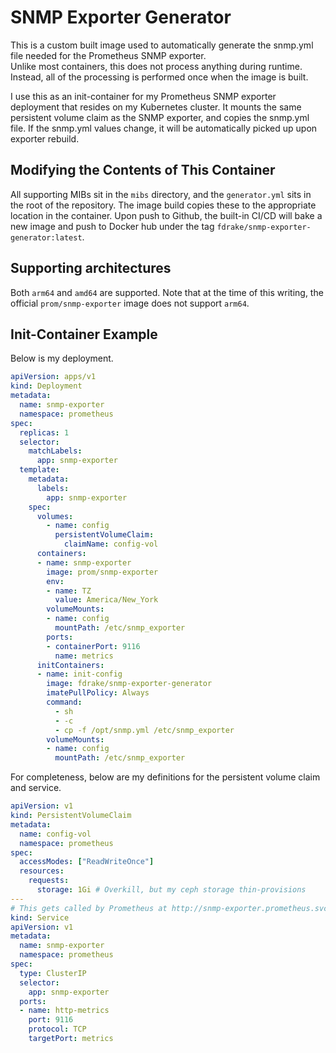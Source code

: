 # SNMP Exporter Generator

This is a custom built image used to automatically generate the snmp.yml file needed for the Prometheus SNMP exporter.  
Unlike most containers, this does not process anything during runtime.  Instead, all of the processing is performed once
when the image is built.

I use this as an init-container for my Prometheus SNMP exporter deployment that resides on my Kubernetes cluster.  It mounts
the same persistent volume claim as the SNMP exporter, and copies the snmp.yml file.  If the snmp.yml values change, it will
be automatically picked up upon exporter rebuild.

## Modifying the Contents of This Container

All supporting MIBs sit in the `mibs` directory, and the `generator.yml` sits in the root of the repository.  The image build
copies these to the appropriate location in the container.  Upon push to Github, the built-in CI/CD will bake a new image and
push to Docker hub under the tag `fdrake/snmp-exporter-generator:latest`.

## Supporting architectures

Both `arm64` and `amd64` are supported.  Note that at the time of this writing, the official `prom/snmp-exporter` image does
not support `arm64`.

## Init-Container Example

Below is my deployment.

```yaml
apiVersion: apps/v1
kind: Deployment
metadata:
  name: snmp-exporter
  namespace: prometheus
spec:
  replicas: 1
  selector:
    matchLabels:
      app: snmp-exporter
  template:
    metadata:
      labels:
        app: snmp-exporter
    spec:
      volumes:
        - name: config
          persistentVolumeClaim:
            claimName: config-vol
      containers:
      - name: snmp-exporter
        image: prom/snmp-exporter
        env:
        - name: TZ
          value: America/New_York
        volumeMounts:
        - name: config
          mountPath: /etc/snmp_exporter
        ports:
        - containerPort: 9116
          name: metrics
      initContainers:
      - name: init-config
        image: fdrake/snmp-exporter-generator
        imatePullPolicy: Always
        command:
          - sh
          - -c
          - cp -f /opt/snmp.yml /etc/snmp_exporter
        volumeMounts:
        - name: config
          mountPath: /etc/snmp_exporter

```

For completeness, below are my definitions for the persistent volume claim and service.

```yaml
apiVersion: v1
kind: PersistentVolumeClaim
metadata:
  name: config-vol
  namespace: prometheus
spec:
  accessModes: ["ReadWriteOnce"]
  resources:
    requests:
      storage: 1Gi # Overkill, but my ceph storage thin-provisions
---
# This gets called by Prometheus at http://snmp-exporter.prometheus.svc.cluster.local:9116
kind: Service
apiVersion: v1
metadata:
  name: snmp-exporter
  namespace: prometheus
spec:
  type: ClusterIP
  selector:
    app: snmp-exporter
  ports:
  - name: http-metrics
    port: 9116
    protocol: TCP
    targetPort: metrics
```
